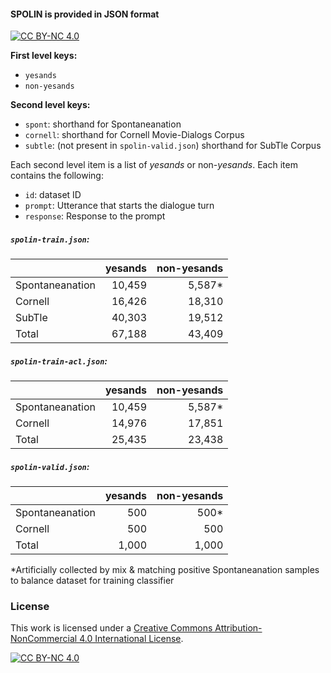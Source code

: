 
#### SPOLIN is provided in JSON format
[![CC BY-NC 4.0][cc-by-nc-shield]][cc-by-nc]


**First level keys:**
* `yesands`
* `non-yesands`

**Second level keys:**
* `spont`: shorthand for Spontaneanation
* `cornell`: shorthand for Cornell Movie-Dialogs Corpus 
* `subtle`: (not present in `spolin-valid.json`) shorthand for  SubTle Corpus 

Each second level item is a list of _yesands_ or non-_yesands_. Each item contains the following: 
* `id`: dataset ID
* `prompt`: Utterance that starts the dialogue turn 
* `response`: Response to the prompt


##### `spolin-train.json`:  
|| yesands| non-yesands|
|--|---:|---:|
|Spontaneanation|10,459|5,587*|
|Cornell|16,426|18,310|
|SubTle|40,303|19,512|
|Total|67,188|43,409|


##### `spolin-train-acl.json`: 

|| yesands| non-yesands|
|--|---:|---:|
|Spontaneanation|10,459|5,587*|
|Cornell|14,976|17,851|
|Total|25,435|23,438|

##### `spolin-valid.json`: 

|| yesands| non-yesands|
|--|---:|---:|
|Spontaneanation|500|500*|
|Cornell|500|500|
|Total|1,000|1,000|

\*Artificially collected by mix & matching positive Spontaneanation samples to balance dataset for training classifier


### License


This work is licensed under a [Creative Commons Attribution-NonCommercial 4.0 International License][cc-by-nc].

[![CC BY-NC 4.0][cc-by-nc-image]][cc-by-nc]

[cc-by-nc]: http://creativecommons.org/licenses/by-nc/4.0/
[cc-by-nc-image]: https://licensebuttons.net/l/by-nc/4.0/88x31.png
[cc-by-nc-shield]: https://img.shields.io/badge/License-CC%20BY--NC%204.0-lightgrey.svg